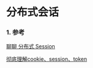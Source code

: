 # 分布式会话



### 1. 参考

[聊聊 分布式 Session](https://mp.weixin.qq.com/s/hMr4E9xmcsw7RZ8Io50NUA)


[彻底理解cookie、session、token](https://www.cnblogs.com/moyand/p/9047978.html)
